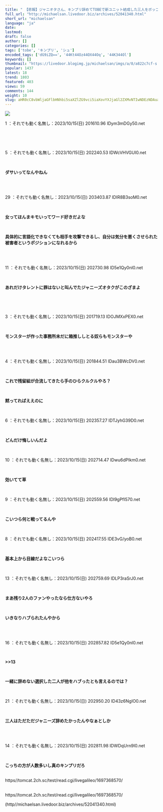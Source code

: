 ```yaml
---
title: " 【悲報】ジャニオタさん、キンプリ辞めてTOBEで新ユニット結成した三人をボッコボコに叩いてしまう"
full_url: "http://michaelsan.livedoor.biz/archives/52041340.html"
short_url: "michaelsan"
language: "ja"
date: 
lastmod: 
draft: false
author: []
categories: []
tags: ['tobe', 'キンプリ', 'シュ']
encoded_tags: ['dG9iZQ==', '44Kt44Oz44OX44Oq', '44K344Ol']
keywords: []
thumbnail: "https://livedoor.blogimg.jp/michaelsan/imgs/a/8/a822c7cf-s.jpg"
popular: 1437
latest: 18
trend: 1803
featured: 403
views: 59
comments: 144
weight: 10
slug: aHR0cC8vbWljaGFlbHNhbi5saXZlZG9vci5iaXovYXJjaGl2ZXMvNTIwNDEzNDAuaHRtbA==
---
```


![](https://livedoor.blogimg.jp/michaelsan/imgs/a/8/a822c7cf-s.jpg)

<div><p>1 ：それでも動く名無し：2023/10/15(日) 201610.96 IDym3mDGy50.net</p><br><p><br></p><p>5 ：それでも動く名無し：2023/10/15(日) 202240.53 IDWcVHVGUI0.net</p><br><b><p>ダサいってなんやねん</p><br></b><br><p>29 ：それでも動く名無し：2023/10/15(日) 203403.87 IDIR8B3soM0.net</p><br><p><b><p>女ってほんまキモいってワード好きだよな</p></b></p><p><b><p><br></p></b></p><b><p>具体的に言語化できなくても相手を攻撃できるし、自分は気分を悪くさせられた被害者というポジションになれるから</p><br></b><br><p>11 ：それでも動く名無し：2023/10/15(日) 202730.98 ID5e1Qy0nl0.net</p><br><b><p><p>あれだけタレントに罪はないと叫んでたジャニーズオタクがこのざまよ</p><br></p></b><br><p>3 ：それでも動く名無し：2023/10/15(日) 201719.13 IDOJMXxPEX0.net</p><br><b><p>モンスターが作った事務所未だに箱推ししとる奴らもモンスターや</p><br></b><br><p>4 ：それでも動く名無し：2023/10/15(日) 201844.51 IDau3BWcDV0.net</p><br><p><b><p>これで残留組が合流してきたら手のひらクルクルやろ？</p></b></p><p><b><p><br></p></b></p><b><p>黙ってればええのに</p></b><br><p>6 ：それでも動く名無し：2023/10/15(日) 202357.27 IDTJyhG39D0.net</p><br><b><p>どんだけ悔しいんだよ </p></b><br><p>10 ：それでも動く名無し：2023/10/15(日) 202714.47 IDwu6dPIkm0.net</p><br><p><b><p>効いてて草 <br></p></b></p><br><p>9 ：それでも動く名無し：2023/10/15(日) 202559.56 IDl9gPfI570.net</p><br><b><p>こいつら何と戦ってるんや</p></b><br><p>8 ：それでも動く名無し：2023/10/15(日) 202417.55 IDE3vG/yoB0.net</p><br><b><p>基本上から目線だよなこいつら</p></b><br><p>13 ：それでも動く名無し：2023/10/15(日) 202759.69 IDLP3raSrJ0.net</p><br><p><b><p>まあ残り2人のファンやったなら仕方ないやろ</p></b></p><p><b><p><br></p></b></p><b><p>いきなりハブられたんやから<br></p><br></b><br><p>16 ：それでも動く名無し：2023/10/15(日) 202857.82 ID5e1Qy0nl0.net</p><br><p><b><p>>>13</p></b></p><p><b><p><br></p></b></p><b><p>一緒に辞めない選択した二人が他をハブったとも言えるのでは？</p></b><br><p>21 ：それでも動く名無し：2023/10/15(日) 202950.20 ID43z6NgIO0.net</p><br><b><p>三人はただただジャニーズ辞めたかったんやなぁとしか</p><br></b><br><p>14 ：それでも動く名無し：2023/10/15(日) 202811.98 IDWDqUrn9I0.net</p><br><b><p>こっちの方が人数多いし真のキンプリだろ</p></b><br>https//tomcat.2ch.sc/test/read.cgi/livegalileo/1697368570/<br><br clear='all'> <p id='a6850dc6aefc0d5bbff2bea180d92d89'> </p> <p id='a6850dc6aefc0d5bbff2bea180d92d89'> </p> <p class='alistcloud-container-6795'></p> <p>https//tomcat.2ch.sc/test/read.cgi/livegalileo/1697368570/</p></div>

(http//michaelsan.livedoor.biz/archives/52041340.html)
